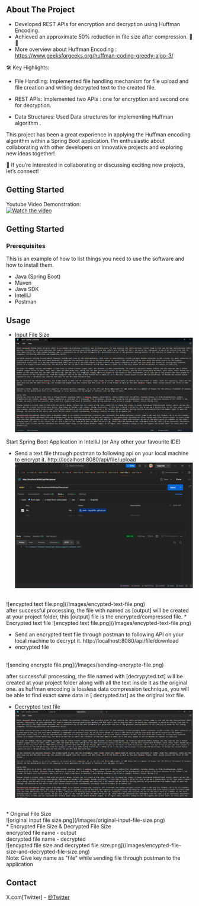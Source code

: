 <!-- ABOUT THE PROJECT -->
## About The Project

* Developed REST APIs for encryption and decryption using Huffman Encoding.
* Achieved an approximate 50% reduction in file size after compression. 💾✨
* More overview about Huffman Encoding : https://www.geeksforgeeks.org/huffman-coding-greedy-algo-3/ 


🛠️ Key Highlights:
* File Handling: Implemented file handling mechanism for file upload and file creation and writing decrypted text to the created file.

* REST APIs: Implemented two APIs : one for encryption and second one for decryption. 

* Data Structures: Used Data structures for implementing Huffman algorithm .

This project has been a great experience in applying the Huffman encoding algorithm within a Spring Boot application.
I’m enthusiastic about collaborating with other developers on innovative projects and exploring new ideas together!

🔗 If you’re interested in collaborating or discussing exciting new projects, let’s connect!

<!-- GETTING STARTED -->
## Getting Started


<!-- Video Demostration -->
Youtube Video  Demonstration:
<br>
[![Watch the video](https://img.youtube.com/vi/canBUAtUq8Q/0.jpg)](https://www.youtube.com/watch?v=canBUAtUq8Q&t=1s)


<!-- GETTING STARTED -->
## Getting Started


### Prerequisites

This is an example of how to list things you need to use the software and how to install them.
* Java (Spring Boot)
* Maven 
* Java SDK
* IntelliJ
* Postman


<!-- USAGE EXAMPLES -->
## Usage
* Input File Size
  ![input file image](/Images/input-File.png)

Start Spring Boot Application in IntelliJ (or Any other your favourite IDE)

* Send a text file through postman to following api on your local machine to encrypt it.
http://localhost:8080/api/file/upload
  ![sending input file through postman.png](/Images/sending-input-file-through-postman.png)
<br>
![encypted text file.png](/Images/encypted-text-file.png)
<br>
after successful processing, the file with named as [output] will be created at your project folder, this [output] file is the encrypted/compressed file.
* Encrypted text file
  ![encypted text file.png](/Images/encypted-text-file.png)

* Send an encrypted text file through postman to following API on your local machine to decrypt it.
http://localhost:8080/api/file/download
* encrypted file
<br>
  ![sending encrypte file.png](/Images/sending-encrypte-file.png)
<br>

after successfull processing, the file named with [decrypyted.txt] will be created at your project folder along with all the  text inside it as the original one.
as huffman encoding is lossless data compression technique, you will be able to find exact same data in [ decrypted.txt] as the original text file.
* Decrypted text file
  ![decrypted text file.png](/Images/decrypted-text-file.png)
<br>
* Original File Size
<br>
  ![original input file size.png](/Images/original-input-file-size.png)
<br>
* Encrypted File Size & Decrypted File Size
<br>
encrypted file name - output
<br>
decrypted file name - decrypted
<br>
  ![encypted file size and decrypted file size.png](/Images/encypted-file-size-and-decrypted-file-size.png)
<br>
Note: Give key name as "file" while sending file through postman to the application


<!-- CONTACT -->
## Contact

X.com[Twitter] - [@Twitter](https://twitter.com/prasad_2301) 

<!--Project Link: [https://github.com/your_username/repo_name](https://github.com/your_username/repo_name)-->

